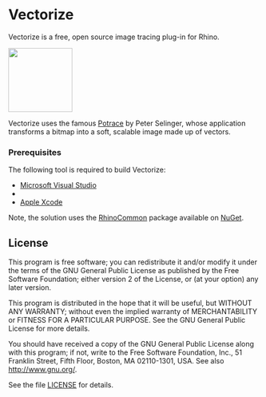 # Vectorize
Vectorize is a free, open source image tracing plug-in for Rhino.

<img width="128" height="128" src="https://github.com/dalefugier/Vectorize/raw/main/Tools/Vectorize.png">

Vectorize uses the famous [Potrace](http://potrace.sourceforge.net/) by Peter Selinger, whose application transforms a bitmap into a soft, scalable image made up of vectors. 

### Prerequisites

The following tool is required to build Vectorize:

- [Microsoft Visual Studio](https://visualstudio.microsoft.com/)
- 
- [Apple Xcode](https://developer.apple.com/xcode/)
 
Note, the solution uses the [RhinoCommon](https://www.nuget.org/packages/rhinocommon) package available on [NuGet](https://www.nuget.org/).

## License

This program is free software; you can redistribute it and/or modify it under the terms of the GNU General Public License as published by the Free Software Foundation; either version 2 of the License, or (at your option) any later version.

This program is distributed in the hope that it will be useful, but WITHOUT ANY WARRANTY; without even the implied warranty of MERCHANTABILITY or FITNESS FOR A PARTICULAR PURPOSE.  See the GNU General Public License for more details.

You should have received a copy of the GNU General Public License along with this program; if not, write to the Free Software Foundation, Inc., 51 Franklin Street, Fifth Floor, Boston, MA 02110-1301, USA. See also http://www.gnu.org/.

See the file [LICENSE](https://github.com/dalefugier/Vectorize/blob/master/LICENSE) for details.
